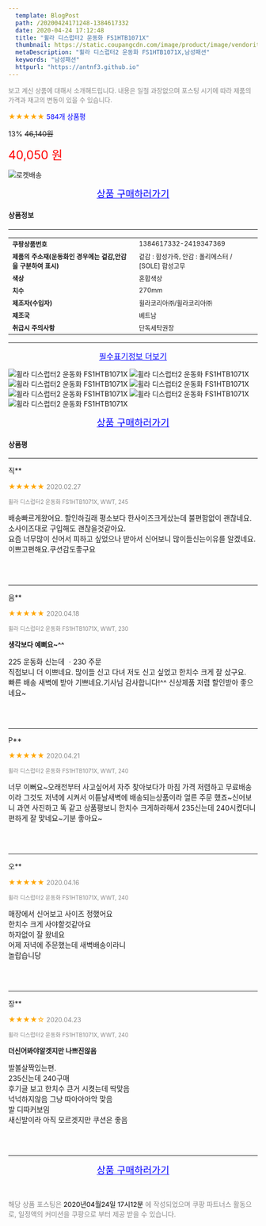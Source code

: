 ```yaml
---
  template: BlogPost
  path: /20200424171248-1384617332
  date: 2020-04-24 17:12:48
  title: "휠라 디스럽터2 운동화 FS1HTB1071X"
  thumbnail: https://static.coupangcdn.com/image/product/image/vendoritem/2019/05/28/4404168875/81f7a445-b354-4236-899f-801a5cc20174.jpg
  metaDescription: "휠라 디스럽터2 운동화 FS1HTB1071X,남성패션"
  keywords: "남성패션"
  httpurl: "https://antnf3.github.io"
---
```

  
<span style="color: #888;font-size:0.8rem">보고 계신 상품에 대해서 소개해드립니다.
내용은 일절 과장없으며 포스팅 시기에 따라 제품의 가격과 재고의 변동이 있을 수 있습니다.</span>
  
<span style="color: orange;">★★★★★</span> <span style="color: blue;font-size: 0.85rem;">584개 상품평</span>

<span style="font-size: 0.9rem">13%</span> <span style="font-size: 0.9rem">~~46,140원~~</span>

<span style="color: red;font-size: 1.5rem;">40,050 원</span>

![로켓배송](https://postfiles.pstatic.net/MjAyMDA0MTBfMjcz/MDAxNTg2NDQ1OTAwMDc5.1T-Iy6-X12_V8iyof2OtSqUCu6urPUUOnjG41kbMy_kg.c1eqxaGayJ1XX0TGV24QXbZg9dvQ9C_dYZx39G_Z7Wog.PNG.cigshop2/rocket_logo.png?type=w773)

<p align="center"><a href="http://me2.do/xOfbSl9j" style="font-size: 1.2rem; color: blue;">상품 구매하러가기</a></p>

#### 상품정보

---

|                  |                       |
| ---------------- | --------------------- |
| **<span style="font-size:0.8rem;">쿠팡상품번호</span>** | <span style="font-size:0.8rem;">1384617332-2419347369</span> |
| **<span style="font-size:0.8rem;">제품의 주소재(운동화인 경우에는 겉감,안감을 구분하여 표시)</span>**    | <span style="font-size:0.8rem;">겉감 : 합성가죽, 안감 : 폴리에스터 / [SOLE] 합성고무</span>        |
| **<span style="font-size:0.8rem;">색상</span>**    | <span style="font-size:0.8rem;">혼합색상</span>        |
| **<span style="font-size:0.8rem;">치수</span>**    | <span style="font-size:0.8rem;">270mm</span>        |
| **<span style="font-size:0.8rem;">제조자(수입자)</span>**    | <span style="font-size:0.8rem;">휠라코리아㈜/휠라코리아㈜</span>        |
| **<span style="font-size:0.8rem;">제조국</span>**    | <span style="font-size:0.8rem;">베트남</span>        |
| **<span style="font-size:0.8rem;">취급시 주의사항</span>**    | <span style="font-size:0.8rem;">단독세탁권장</span>        |



---

<p align="center"><a href="http://me2.do/xOfbSl9j" style="font-size: 1rem; color: blue;">필수표기정보 더보기</a></p>

![휠라 디스럽터2 운동화 FS1HTB1071X](http://thumbnail8.coupangcdn.com/thumbnails/remote/q89/image/retail/images/2020/03/19/14/0/48052841-8b82-4f17-98dd-63714eb9c056.jpg)
![휠라 디스럽터2 운동화 FS1HTB1071X](http://thumbnail9.coupangcdn.com/thumbnails/remote/q89/image/retail/images/2020/03/18/16/5/d15acde4-c734-4367-b3c6-e90f95467b6c.jpg)
![휠라 디스럽터2 운동화 FS1HTB1071X](http://thumbnail7.coupangcdn.com/thumbnails/remote/q89/image/retail/images/2020/03/18/16/9/5f59c203-9208-44a4-8f1a-74861399048a.jpg)
![휠라 디스럽터2 운동화 FS1HTB1071X](http://thumbnail6.coupangcdn.com/thumbnails/remote/q89/image/retail/images/2020/03/18/16/2/59b96658-adbc-46f8-98ed-60276be6dad4.jpg)
![휠라 디스럽터2 운동화 FS1HTB1071X](http://thumbnail6.coupangcdn.com/thumbnails/remote/q89/image/retail/images/2020/03/18/16/8/aaaabaf2-7f73-4a62-b936-35e6ff433171.jpg)
![휠라 디스럽터2 운동화 FS1HTB1071X](http://thumbnail6.coupangcdn.com/thumbnails/remote/q89/image/retail/images/2020/03/18/16/6/7287d2ac-524f-42fa-8f5a-3cecae997a60.jpg)
![휠라 디스럽터2 운동화 FS1HTB1071X](http://thumbnail9.coupangcdn.com/thumbnails/remote/q89/image/retail/images/2020/03/18/16/2/ac0a5c76-6120-470e-800b-aa9bc35600a5.jpg)

<p align="center"><a href="http://me2.do/xOfbSl9j" style="font-size: 1.2rem; color: blue;">상품 구매하러가기</a></p>

#### 상품평
  
---
  
직**
    
<span style="color: orange;">★★★★★</span> <span style="font-size:0.8rem;color: #888;">2020.02.27</span>
    
<span style="color: #888;font-size:0.7rem">휠라 디스럽터2 운동화 FS1HTB1071X, WWT, 245</span>
    

    
<span style="font-size: 0.9rem;">배송빠르게왔어요. 할인하길래 평소보다 한사이즈크게샀는데 불편함없이 괜찮네요. 소사이즈대로 구입해도 괜찮을것같아요.<br/>요즘 너무많이 신어서 피하고 싶었으나 받아서 신어보니 많이들신는이유를 알겠네요. 이쁘고편해요.쿠션감도좋구요</span>
    
<br>
<br>

---
  
음**
    
<span style="color: orange;">★★★★★</span> <span style="font-size:0.8rem;color: #888;">2020.04.18</span>
    
<span style="color: #888;font-size:0.7rem">휠라 디스럽터2 운동화 FS1HTB1071X, WWT, 230</span>
    
<span style="font-size:0.85rem">**생각보다 예뻐요~^^**</span>
    
<span style="font-size: 0.9rem;">225 운동화 신는데 ㆍ230 주문  <br/>직접보니 더 이쁘네요. 많이들 신고 다녀 저도 신고 싶었고 한치수 크게 잘 샀구요.<br/>빠른 배송 새벽에 받아 기쁘네요.기사님 감사합니다!^^ 신상제품 저렴 할인받아 좋으네요~</span>
    
<br>
<br>

---
  
P**
    
<span style="color: orange;">★★★★★</span> <span style="font-size:0.8rem;color: #888;">2020.04.21</span>
    
<span style="color: #888;font-size:0.7rem">휠라 디스럽터2 운동화 FS1HTB1071X, WWT, 240</span>
    

    
<span style="font-size: 0.9rem;">너무 이뻐요~오래전부터 사고싶어서 자주 찾아보다가 마침 가격 저렴하고 무료배송이라 그것도 저녁에 시켜서 이튿날새벽에 배송되는상품이라 얼른 주문 했죠~신어보니 과연 사진하고 똑 같고 상품평보니 한치수 크게하라해서  235신는데 240시켰더니 편하게 잘 맞네요~기분 좋아요~</span>
    
<br>
<br>

---
  
오**
    
<span style="color: orange;">★★★★★</span> <span style="font-size:0.8rem;color: #888;">2020.04.16</span>
    
<span style="color: #888;font-size:0.7rem">휠라 디스럽터2 운동화 FS1HTB1071X, WWT, 240</span>
    

    
<span style="font-size: 0.9rem;">매장에서 신어보고 사이즈 정했어요<br/>한치수 크게 사야할것같아요<br/>하자없이 잘 왔네요<br/>어제 저녁에 주문했는데 새벽배송이라니<br/>놀랍습니당</span>
    
<br>
<br>

---
  
장**
    
<span style="color: orange;">★★★★☆</span> <span style="font-size:0.8rem;color: #888;">2020.04.23</span>
    
<span style="color: #888;font-size:0.7rem">휠라 디스럽터2 운동화 FS1HTB1071X, WWT, 240</span>
    
<span style="font-size:0.85rem">**더신어봐야알겟지만 나쁘진않음**</span>
    
<span style="font-size: 0.9rem;">발볼살짝있는편. <br/>235신는데 240구매<br/>후기글 보고 한치수 큰거 시켯는데 딱맞음<br/>넉넉하지않음 그냥 따아아아악 맞음<br/>발 디따커보임<br/>새신발이라 아직 모르겟지만 쿠션은 좋음</span>
    
<br>
<br>


  
---
  
<p align="center"><a href="http://me2.do/xOfbSl9j" style="font-size: 1.2rem; color: blue;">상품 구매하러가기</a></p>
  
<br>
  
<span style="font-size: 0.85rem; color: #888;">해당 상품 포스팅은 <span style="color: #000;"> 2020년04월24일 17시12분 </span> 에 작성되었으며 쿠팡 파트너스 활동으로, 일정액의 커미션을 쿠팡으로 부터 제공 받을 수 있습니다.</span>
